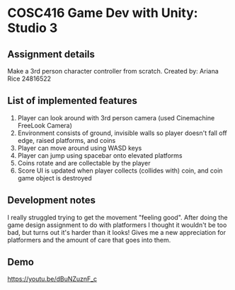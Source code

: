 # COSC416 Game Dev with Unity: Studio 3

## Assignment details

Make a 3rd person character controller from scratch.
Created by: Ariana Rice 24816522

## List of implemented features

1. Player can look around with 3rd person camera (used Cinemachine FreeLook Camera)
2. Environment consists of ground, invisible walls so player doesn't fall off edge, raised platforms, and coins
3. Player can move around using WASD keys
4. Player can jump using spacebar onto elevated platforms
5. Coins rotate and are collectable by the player
6. Score UI is updated when player collects (collides with) coin, and coin game object is destroyed

## Development notes

I really struggled trying to get the movement "feeling good". After doing the game design assignment to do with 
platformers I thought it wouldn't be too bad, but turns out it's harder than it looks! Gives me a new appreciation
for platformers and the amount of care that goes into them.

## Demo

https://youtu.be/dBuNZuznF_c
